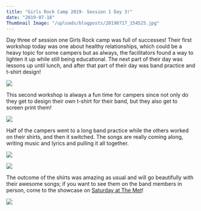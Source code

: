 ```yaml
---
title: "Girls Rock Camp 2019- Session 1 Day 3!"
date: "2019-07-18"
Thumbnail Image: "/uploads/blogposts/20190717_154525.jpg"
---
```


Day three of session one Girls Rock camp was full of successes! Their first workshop today was one about healthy relationships, which could be a heavy topic for some campers but as always, the facilitators found a way to lighten it up while still being educational. The next part of their day was lessons up until lunch, and after that part of their day was band practice and t-shirt design!

![](/uploads/blogposts/IMG_0421-1024x768.jpg)

This second workshop is always a fun time for campers since not only do they get to design their own t-shirt for their band, but they also get to screen print them!

![](/uploads/blogposts/IMG_0438-1024x768.jpg)

Half of the campers went to a long band practice while the others worked on their shirts, and then it switched. The songs are really coming along, writing music and lyrics and pulling it all together.

![](/uploads/blogposts/20190717145608-1024x768.jpg)

![](/uploads/blogposts/20190717_154525-1024x768.jpg)

The outcome of the shirts was amazing as usual and will go beautifully with their awesome songs; if you want to see them on the band members in person, come to the showcase on [Saturday at The Met](https://www.facebook.com/events/430771250810802/)!  

![](/uploads/blogposts/20190717_164548-1-1024x576.jpg)
